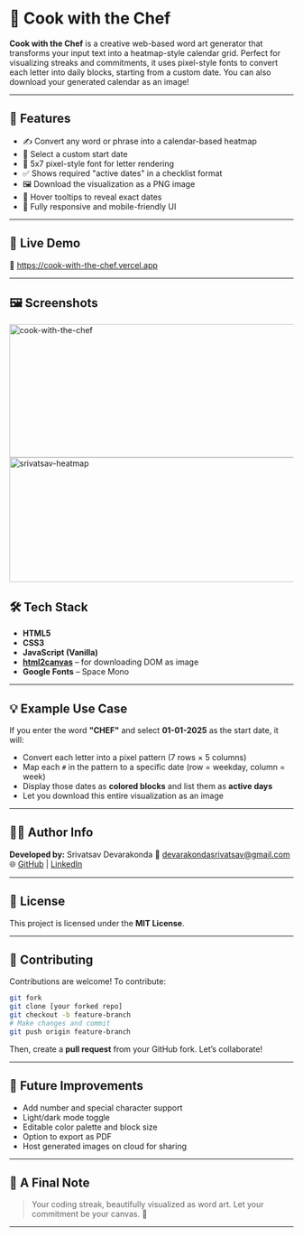 # 🎨 Cook with the Chef

**Cook with the Chef** is a creative web-based word art generator that transforms your input text into a heatmap-style calendar grid. Perfect for visualizing streaks and commitments, it uses pixel-style fonts to convert each letter into daily blocks, starting from a custom date. You can also download your generated calendar as an image!

---

## 📌 Features

- ✍️ Convert any word or phrase into a calendar-based heatmap
- 📅 Select a custom start date
- 🧱 5x7 pixel-style font for letter rendering
- ✅ Shows required "active dates" in a checklist format
- 🖼️ Download the visualization as a PNG image
- 🧠 Hover tooltips to reveal exact dates
- 📱 Fully responsive and mobile-friendly UI

---

## 🚀 Live Demo

🔗 https://cook-with-the-chef.vercel.app


---

## 🖼️ Screenshots

<img width="508" height="236" alt="cook-with-the-chef" src="https://github.com/user-attachments/assets/75babd2c-116a-4086-ae2e-cdf322984751" />
<img width="1449" height="221" alt="srivatsav-heatmap" src="https://github.com/user-attachments/assets/3bbe01c7-7986-4588-adc1-bc47d060998a" />


## 🛠️ Tech Stack

* **HTML5**
* **CSS3**
* **JavaScript (Vanilla)**
* **[html2canvas](https://html2canvas.hertzen.com/)** – for downloading DOM as image
* **Google Fonts** – Space Mono

---

## 💡 Example Use Case

If you enter the word **"CHEF"** and select **01-01-2025** as the start date, it will:

* Convert each letter into a pixel pattern (7 rows × 5 columns)
* Map each `#` in the pattern to a specific date (row = weekday, column = week)
* Display those dates as **colored blocks** and list them as **active days**
* Let you download this entire visualization as an image

---

## 👨‍🍳 Author Info

**Developed by:** Srivatsav Devarakonda
📧 [devarakondasrivatsav@gmail.com](mailto:devarakondasrivatsav@gmail.com)
🌐 [GitHub](https://github.com/srivatsavdevarakonda) | [LinkedIn](https://linkedin.com/in/d-srivatsav-2a7a90247)

---

## 📝 License

This project is licensed under the **MIT License**.

---

## 🙌 Contributing

Contributions are welcome! To contribute:

```bash
git fork
git clone [your forked repo]
git checkout -b feature-branch
# Make changes and commit
git push origin feature-branch
```

Then, create a **pull request** from your GitHub fork. Let’s collaborate!

---

## 🔮 Future Improvements

* Add number and special character support
* Light/dark mode toggle
* Editable color palette and block size
* Option to export as PDF
* Host generated images on cloud for sharing

---

## 💬 A Final Note

> Your coding streak, beautifully visualized as word art.
> Let your commitment be your canvas. 🎨

---

